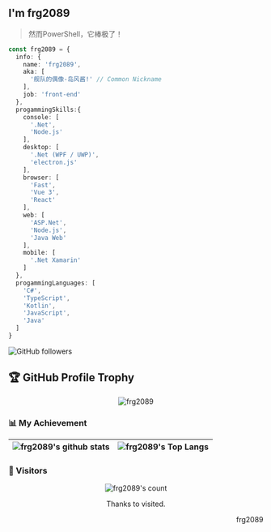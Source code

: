 ## I'm frg2089

> 然而PowerShell，它棒极了！

```typescript
const frg2089 = {
  info: {
    name: 'frg2089',
    aka: [
      '舰队的偶像-岛风酱!' // Common Nickname
    ],
    job: 'front-end'
  },
  progammingSkills:{
    console: [
      '.Net',
      'Node.js'
    ],
    desktop: [
      '.Net (WPF / UWP)',
      'electron.js'
    ],
    browser: [
      'Fast',
      'Vue 3',
      'React'
    ],
    web: [
      'ASP.Net',
      'Node.js',
      'Java Web'
    ],
    mobile: [
      '.Net Xamarin'
    ]
  },
  progammingLanguages: [
    'C#',
    'TypeScript',
    'Kotlin',
    'JavaScript',
    'Java'
  ]
}
```
![GitHub followers](https://img.shields.io/github/followers/frg2089?style=social)

## 🏆 GitHub Profile Trophy
<div align="center">
  <img src="https://github-profile-trophy.vercel.app/?username=frg2089&row=1&column=8&no-frame=true" alt="frg2089"/>
</div>


### 📊 My Achievement
|![frg2089's github stats](https://github-readme-stats.vercel.app/api?username=frg2089&show_icons=true&theme=midnight-purple&count_private=true)|![frg2089's Top Langs](https://github-readme-stats.vercel.app/api/top-langs/?username=frg2089&theme=midnight-purple&exclude_repo=frg2089.github.io&layout=compact)|
|-|-|

### 👀 Visitors
<div align="center">
  <img src="https://count.getloli.com/get/@frg2089" alt="frg2089's count"/>
  <p>Thanks to visited.</p>
</div>
<div align=right>
  <p>frg2089</p>
</div>
